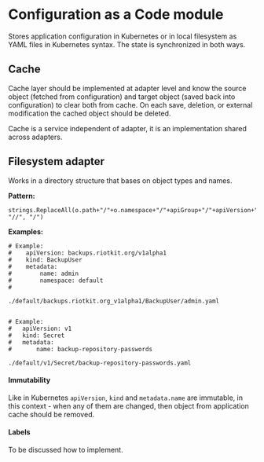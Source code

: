 Configuration as a Code module
==============================

Stores application configuration in Kubernetes or in local filesystem as YAML files in Kubernetes syntax.
The state is synchronized in both ways.

Cache
-----

Cache layer should be implemented at adapter level and know the source object (fetched from configuration) and target object (saved back into configuration) to clear both from cache.
On each save, deletion, or external modification the cached object should be deleted.

Cache is a service independent of adapter, it is an implementation shared across adapters.


Filesystem adapter
------------------

Works in a directory structure that bases on object types and names.

**Pattern:**

```
strings.ReplaceAll(o.path+"/"+o.namespace+"/"+apiGroup+"/"+apiVersion+"/"+kind+"/"+id+".yaml", "//", "/")
```

**Examples:**

```
# Example: 
#    apiVersion: backups.riotkit.org/v1alpha1
#    kind: BackupUser
#    metadata:
#        name: admin
#        namespace: default
#

./default/backups.riotkit.org_v1alpha1/BackupUser/admin.yaml


# Example:
#   apiVersion: v1
#   kind: Secret
#   metadata:
#       name: backup-repository-passwords

./default/v1/Secret/backup-repository-passwords.yaml
```

#### Immutability

Like in Kubernetes `apiVersion`, `kind` and `metadata.name` are immutable, in this context - when any of them are changed, then object from application cache should be removed.

#### Labels

To be discussed how to implement.
